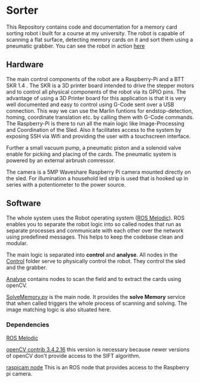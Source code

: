 # Sorter
This Repository contains code and documentation for a memory card sorting robot i built for a course at my university. 
The robot is capable of scanning a flat surface, detecting memory cards on it and sort them using a pneumatic grabber.
You can see the robot in action [here](https://www.youtube.com/watch?v=8ajy1oJylLM)

## Hardware
The main control components of the robot are a Raspberry-Pi and a BTT SKR 1.4 .
The SKR is a 3D printer board intended to drive the stepper motors and to control all physical components of the robot via its GPIO pins.
The advantage of using a 3D Printer board for this application is that it is very well documented and easy to control using G-Code sent over a USB connection. This way we can use the Marlin funtions for endstop-detection, homing, coordinate translation etc. by calling them with G-Code commands.
The Raspberry-Pi is there to run all the main logic like Image-Processing and Coordination of the Sled. Also it facilitates access to the system by exposing SSH via Wifi and providing the user with a touchscreen interface.

Further a small vacuum pump, a pneumatic piston and a solenoid valve enable for picking and placing of the cards.
The pneumatic system is powered by an external airbrush comressor.

The camera is a 5MP Waveshare Raspberry Pi camera mounted directly on the sled. For illumination a household led strip is used that is hooked up in series with a potentiometer to the power source.

## Software
The whole system uses the Robot operating system ([ROS Melodic](http://wiki.ros.org/melodic)).
ROS enables you to separate the robot logic into so called nodes that run as separate processes and communicate with each other over the network using predefined messages. This helps to keep the codebase clean and modular.

The main logic is separated into **control** and **analyse**.
All nodes in the [Control](./src/rosSorter/src/control/) folder serve to physically control the robot. They control the sled and the grabber.

[Analyse](./src/rosSorter/src/analyse/) contains nodes to scan the field and to extract the cards using openCV.

[SolveMemory.py](./src/rosSorter/src/SolveMemory.py) is the main node. It provides the **solve Memory** service that when called triggers the whole process of scanning and solving.
The image matching logic is also situated here.

### Dependencies
[ROS Melodic](http://wiki.ros.org/melodic)

[openCV contrib 3.4.2.16](https://pypi.org/project/opencv-python/3.4.2.16/)
this version is necessary because newer versions of openCV don't provide access to the SIFT algorithm.

[raspicam node](https://github.com/UbiquityRobotics/raspicam_node) This is an ROS node that provides access to the Raspberry pi camera.
